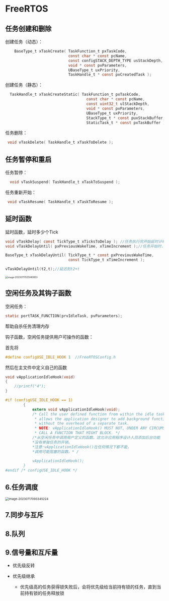 #	FreeRTOS

## 	任务创建和删除

创建任务（动态）：

~~~c
    BaseType_t xTaskCreate( TaskFunction_t pxTaskCode,
                            const char * const pcName, 
                            const configSTACK_DEPTH_TYPE usStackDepth,
                            void * const pvParameters,
                            UBaseType_t uxPriority,
                            TaskHandle_t * const pxCreatedTask );
~~~

创建任务（静态）：

~~~c
  TaskHandle_t xTaskCreateStatic( TaskFunction_t pxTaskCode,
                                    const char * const pcName,
                                    const uint32_t ulStackDepth,
                                    void * const pvParameters,
                                    UBaseType_t uxPriority,
                                    StackType_t * const puxStackBuffer,
                                    StaticTask_t * const pxTaskBuffer );
~~~

任务删除：

~~~c
 void vTaskDelete( TaskHandle_t xTaskToDelete );
~~~

## 	任务暂停和重启

任务暂停：

~~~c
  void vTaskSuspend( TaskHandle_t xTaskToSuspend );
~~~

任务重新开始：

~~~c
 void vTaskResume( TaskHandle_t xTaskToResume );
~~~

## 	延时函数

延时函数，延时多少个Tick

~~~c
void vTaskDelay( const TickType_t xTicksToDelay ); //任务执行完开始延时计时
void vTaskDelayUntil( pxPreviousWakeTime, xTimeIncrement );//任务开始时，开始计时

BaseType_t xTaskDelayUntil( TickType_t * const pxPreviousWakeTime,
                            const TickType_t xTimeIncrement );

vTaskDelayUntil(t2,t);//延迟到t2+t
~~~

<img src="C:\Users\lauxu\AppData\Roaming\Typora\typora-user-images\image-20230717025040853.png" alt="image-20230717025040853" style="zoom:50%;" />

## 	空闲任务及其钩子函数

空闲任务：

~~~c
static portTASK_FUNCTION(prvIdleTask, pvParameters);
~~~

帮助自杀任务清理内存



钩子函数，空闲任务提供用户可操作的函数：

首先将

~~~c
#define configUSE_IDLE_HOOK 1  //FreeRTOSConfig.h
~~~

然后在主文件中定义自己的函数

~~~c
void vApplicationIdleHook(void)
{
	//printf("4");
}
~~~

~~~C
#if (configUSE_IDLE_HOOK == 1)
        {
            extern void vApplicationIdleHook(void);
            /* Call the user defined function from within the idle task.  This
             * allows the application designer to add background functionality
             * without the overhead of a separate task.
             * NOTE: vApplicationIdleHook() MUST NOT, UNDER ANY CIRCUMSTANCES,
             * CALL A FUNCTION THAT MIGHT BLOCK. */
            /*从空闲任务中调用用户定义的函数。这允许应用程序设计人员添加后台功能
			*没有单独任务的开销。
			*注意:vApplicationIdleHook()在任何情况下都不能，
			*调用可能阻塞的函数。* /
			
            vApplicationIdleHook();
        }
#endif /* configUSE_IDLE_HOOK */
~~~

## 	6.任务调度

<img src="C:\Users\lauxu\AppData\Roaming\Typora\typora-user-images\image-20230717093345224.png" alt="image-20230717093345224" style="zoom:67%;" />

## 7.同步与互斥



## 8.队列

## 9.信号量和互斥量

- 优先级反转

- 优先级继承
  - 优先级高的任务获得锁失败后，会将优先级给当前持有锁的任务，直到当前持有锁的任务释放锁






